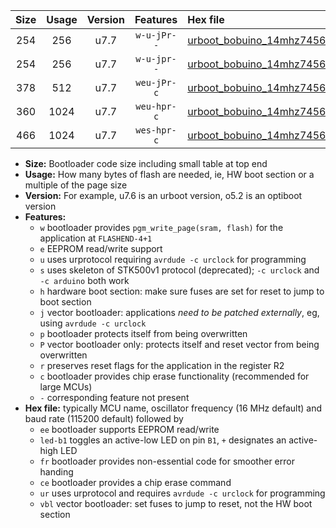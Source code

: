 |Size|Usage|Version|Features|Hex file|
|:-:|:-:|:-:|:-:|:--|
|254|256|u7.7|`w-u-jPr--`|[urboot_bobuino_14mhz7456_230400bps_led+b7_ur_vbl.hex](https://raw.githubusercontent.com/stefanrueger/urboot.hex/main/boards/bobuino/fcpu_14mhz7456/230400_bps/urboot_bobuino_14mhz7456_230400bps_led+b7_ur_vbl.hex)|
|254|256|u7.7|`w-u-jpr--`|[urboot_bobuino_14mhz7456_230400bps_led+b7_fr_ur_vbl.hex](https://raw.githubusercontent.com/stefanrueger/urboot.hex/main/boards/bobuino/fcpu_14mhz7456/230400_bps/urboot_bobuino_14mhz7456_230400bps_led+b7_fr_ur_vbl.hex)|
|378|512|u7.7|`weu-jPr-c`|[urboot_bobuino_14mhz7456_230400bps_ee_led+b7_fr_ce_ur_vbl.hex](https://raw.githubusercontent.com/stefanrueger/urboot.hex/main/boards/bobuino/fcpu_14mhz7456/230400_bps/urboot_bobuino_14mhz7456_230400bps_ee_led+b7_fr_ce_ur_vbl.hex)|
|360|1024|u7.7|`weu-hpr-c`|[urboot_bobuino_14mhz7456_230400bps_ee_led+b7_fr_ce_ur.hex](https://raw.githubusercontent.com/stefanrueger/urboot.hex/main/boards/bobuino/fcpu_14mhz7456/230400_bps/urboot_bobuino_14mhz7456_230400bps_ee_led+b7_fr_ce_ur.hex)|
|466|1024|u7.7|`wes-hpr-c`|[urboot_bobuino_14mhz7456_230400bps_ee_led+b7_fr_ce.hex](https://raw.githubusercontent.com/stefanrueger/urboot.hex/main/boards/bobuino/fcpu_14mhz7456/230400_bps/urboot_bobuino_14mhz7456_230400bps_ee_led+b7_fr_ce.hex)|

- **Size:** Bootloader code size including small table at top end
- **Usage:** How many bytes of flash are needed, ie, HW boot section or a multiple of the page size
- **Version:** For example, u7.6 is an urboot version, o5.2 is an optiboot version
- **Features:**
  + `w` bootloader provides `pgm_write_page(sram, flash)` for the application at `FLASHEND-4+1`
  + `e` EEPROM read/write support
  + `u` uses urprotocol requiring `avrdude -c urclock` for programming
  + `s` uses skeleton of STK500v1 protocol (deprecated); `-c urclock` and `-c arduino` both work
  + `h` hardware boot section: make sure fuses are set for reset to jump to boot section
  + `j` vector bootloader: applications *need to be patched externally*, eg, using `avrdude -c urclock`
  + `p` bootloader protects itself from being overwritten
  + `P` vector bootloader only: protects itself and reset vector from being overwritten
  + `r` preserves reset flags for the application in the register R2
  + `c` bootloader provides chip erase functionality (recommended for large MCUs)
  + `-` corresponding feature not present
- **Hex file:** typically MCU name, oscillator frequency (16 MHz default) and baud rate (115200 default) followed by
  + `ee` bootloader supports EEPROM read/write
  + `led-b1` toggles an active-low LED on pin `B1`, `+` designates an active-high LED
  + `fr` bootloader provides non-essential code for smoother error handing
  + `ce` bootloader provides a chip erase command
  + `ur` uses urprotocol and requires `avrdude -c urclock` for programming
  + `vbl` vector bootloader: set fuses to jump to reset, not the HW boot section
